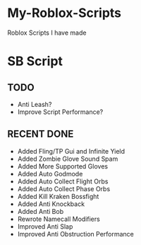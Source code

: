 # My-Roblox-Scripts
Roblox Scripts I have made

# SB Script
## TODO
 - Anti Leash?
 - Improve Script Performance?

## RECENT DONE
 - Added Fling/TP Gui and Infinite Yield
 - Added Zombie Glove Sound Spam
 - Added More Supported Gloves
 - Added Auto Godmode
 - Added Auto Collect Flight Orbs
 - Added Auto Collect Phase Orbs
 - Added Kill Kraken Bossfight
 - Added Anti Knockback
 - Added Anti Bob
 - Rewrote Namecall Modifiers
 - Improved Anti Slap
 - Improved Anti Obstruction Performance
